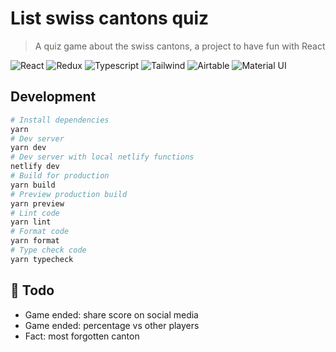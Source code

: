# List swiss cantons quiz

> A quiz game about the swiss cantons, a project to have fun with React

![React](https://img.shields.io/badge/React-20232A?style=for-the-badge&logo=react&logoColor=61DAFB)
![Redux](https://img.shields.io/badge/Redux-593D88?style=for-the-badge&logo=redux&logoColor=white)
![Typescript](https://img.shields.io/badge/TypeScript-007ACC?style=for-the-badge&logo=typescript&logoColor=white)
![Tailwind](https://img.shields.io/badge/Tailwind_CSS-38B2AC?style=for-the-badge&logo=tailwind-css&logoColor=white)
![Airtable](https://img.shields.io/badge/Airtable-18BFFF?style=for-the-badge&logo=Airtable&logoColor=white)
![Material UI](https://img.shields.io/badge/Material--UI-0081CB?style=for-the-badge&logo=material-ui&logoColor=white)

## Development

```bash
# Install dependencies
yarn
# Dev server
yarn dev
# Dev server with local netlify functions
netlify dev
# Build for production
yarn build
# Preview production build
yarn preview
# Lint code
yarn lint
# Format code
yarn format
# Type check code
yarn typecheck
```

## :memo: Todo

- Game ended: share score on social media
- Game ended: percentage vs other players
- Fact: most forgotten canton
